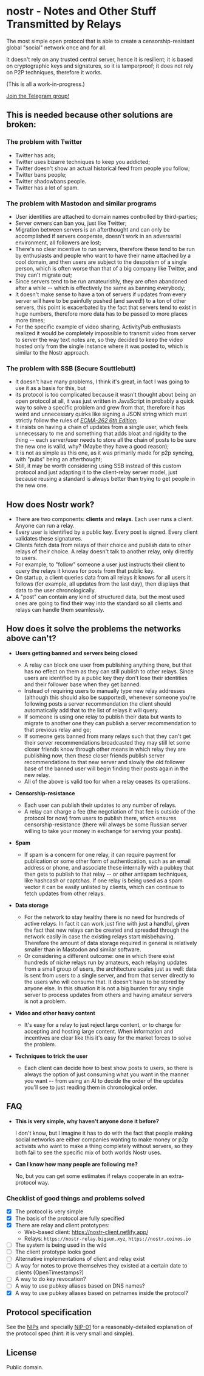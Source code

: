 # nostr - Notes and Other Stuff Transmitted by Relays

The most simple open protocol that is able to create a censorship-resistant global "social" network once and for all.

It doesn't rely on any trusted central server, hence it is resilient; it is based on cryptographic keys and signatures, so it is tamperproof; it does not rely on P2P techniques, therefore it works.

(This is all a work-in-progress.)

[Join the Telegram group!](https://t.me/nostr_protocol)

## This is needed because other solutions are broken:

### The problem with Twitter

- Twitter has ads;
- Twitter uses bizarre techniques to keep you addicted;
- Twitter doesn't show an actual historical feed from people you follow;
- Twitter bans people;
- Twitter shadowbans people.
- Twitter has a lot of spam.

### The problem with Mastodon and similar programs

- User identities are attached to domain names controlled by third-parties;
- Server owners can ban you, just like Twitter;
- Migration between servers is an afterthought and can only be accomplished if servers cooperate, doesn't work in an adversarial environment, all followers are lost;
- There's no clear incentive to run servers, therefore these tend to be run by enthusiasts and people who want to have their name attached by a cool domain, and then users are subject to the despotism of a single person, which is often worse than that of a big company like Twitter, and they can't migrate out;
- Since servers tend to be run amateurishly, they are often abandoned after a while -- which is effectively the same as banning everybody;
- It doesn't make sense to have a ton of servers if updates from every server will have to be painfully pushed (and saved!) to a ton of other servers, this point is exacerbated by the fact that servers tend to exist in huge numbers, therefore more data has to be passed to more places more times;
- For the specific example of video sharing, ActivityPub enthusiasts realized it would be completely impossible to transmit video from server to server the way text notes are, so they decided to keep the video hosted only from the single instance where it was posted to, which is similar to the Nostr approach.

### The problem with SSB (Secure Scuttlebutt)

- It doesn't have many problems, I think it's great, in fact I was going to use it as a basis for this, but
- its protocol is too complicated because it wasn't thought about being an open protocol at all, it was just written in JavaScript in probably a quick way to solve a specific problem and grew from that, therefore it has weird and unnecessary quirks like signing a JSON string which must strictly follow the rules of [_ECMA-262 6th Edition_](https://www.ecma-international.org/ecma-262/6.0/#sec-json.stringify);
- It insists on having a chain of updates from a single user, which feels unnecessary to me and something that adds bloat and rigidity to the thing -- each server/user needs to store all the chain of posts to be sure the new one is valid, why? (Maybe they have a good reason);
- It is not as simple as this one, as it was primarily made for p2p syncing, with "pubs" being an afterthought;
- Still, it may be worth considering using SSB instead of this custom protocol and just adapting it to the client-relay server model, just because reusing a standard is always better than trying to get people in the new one.

## How does Nostr work?

- There are two components: __clients__ and __relays__. Each user runs a client. Anyone can run a relay.
- Every user is identified by a public key. Every post is signed. Every client validates these signatures.
- Clients fetch data from relays of their choice and publish data to other relays of their choice. A relay doesn't talk to another relay, only directly to users.
- For example, to "follow" someone a user just instructs their client to query the relays it knows for posts from that public key.
- On startup, a client queries data from all relays it knows for all users it follows (for example, all updates from the last day), then displays that data to the user chronologically.
- A "post" can contain any kind of structured data, but the most used ones are going to find their way into the standard so all clients and relays can handle them seamlessly.

## How does it solve the problems the networks above can't?

- **Users getting banned and servers being closed**
  - A relay can block one user from publishing anything there, but that has no effect on them as they can still publish to other relays. Since users are identified by a public key they don't lose their identities and their follower base when they get banned.
  - Instead of requiring users to manually type new relay addresses (although this should also be supported), whenever someone you're following posts a server recommendation the client should automatically add that to the list of relays it will query.
  - If someone is using one relay to publish their data but wants to migrate to another one they can publish a server recommendation to that previous relay and go;
  - If someone gets banned from many relays such that they can't get their server recommendations broadcasted they may still let some closer friends know through other means in which relay they are publishing now, then these closer friends publish server recommendations to that new server and slowly the old follower base of the banned user will begin finding their posts again in the new relay.
  - All of the above is valid too for when a relay ceases its operations.

- **Censorship-resistance**
  - Each user can publish their updates to any number of relays.
  - A relay can charge a fee (the negotiation of that fee is outside of the protocol for now) from users to publish there, which ensures censorship-resistance (there will always be some Russian server willing to take your money in exchange for serving your posts).

- **Spam**
  - If spam is a concern for one relay, it can require payment for publication or some other form of authentication, such as an email address or phone, and associate these internally with a pubkey that then gets to publish to that relay -- or other antispam techniques, like hashcash or captchas. If one relay is being used as a spam vector it can be easily unlisted by clients, which can continue to fetch updates from other relays.

- **Data storage**
  - For the network to stay healthy there is no need for hundreds of active relays. In fact it can work just fine with just a handful, given the fact that new relays can be created and spreaded through the network easily in case the existing relays start misbehaving. Therefore the amount of data storage required in general is relatively smaller than in Mastodon and similar software.
  - Or considering a different outcome: one in which there exist hundreds of niche relays run by amateurs, each relaying updates from a small group of users, the architecture scales just as well: data is sent from users to a single server, and from that server directly to the users who will consume that. It doesn't have to be stored by anyone else. In this situation it is not a big burden for any single server to process updates from others and having amateur servers is not a problem.

- **Video and other heavy content**
  - It's easy for a relay to just reject large content, or to charge for accepting and hosting large content. When information and incentives are clear like this it's easy for the market forces to solve the problem.

- **Techniques to trick the user**
  - Each client can decide how to best show posts to users, so there is always the option of just consuming what you want in the manner you want -- from using an AI to decide the order of the updates you'll see to just reading them in chronological order.

## FAQ

- **This is very simple, why haven't anyone done it before?**

  I don't know, but I imagine it has to do with the fact that people making social networks are either companies wanting to make money or p2p activists who want to make a thing completely without servers, so they both fail to see the specific mix of both worlds Nostr uses.

- **Can I know how many people are following me?**

  No, but you can get some estimates if relays cooperate in an extra-protocol way.

### Checklist of good things and problems solved

- [x] The protocol is very simple
- [x] The basis of the protocol are fully specified
- [x] There are relay and client prototypes:
  - Web-based client: https://nostr-client.netlify.app/
  - Relays: `https://nostr-relay.bigsun.xyz`, `https://nostr.coinos.io`
- [ ] The system is being used in the wild
- [ ] The client prototype looks good
- [ ] Alternative implementations of client and relay exist
- [ ] A way for notes to prove themselves they existed at a certain date to clients (OpenTimestamps?)
- [ ] A way to do key revocation?
- [ ] A way to use pubkey aliases based on DNS names?
- [x] A way to use pubkey aliases based on petnames inside the protocol?

## Protocol specification

See the [NIPs](nips) and specially [NIP-01](nips/01.md) for a reasonably-detailed explanation of the protocol spec (hint: it is very small and simple).

## License

Public domain.
